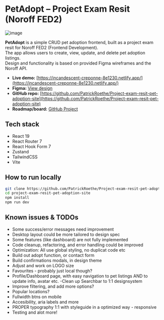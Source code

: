 # PetAdopt – Project Exam Resit (Noroff FED2)
![image](https://github.com/user-attachments/assets/da1271f8-3380-4d86-96de-c8ff57b493c9)


**PetAdopt** is a simple CRUD pet adoption frontend, built as a project exam resit for Noroff FED2 (Frontend Development).  
The app allows users to create, view, update, and delete pet adoption listings.  
Design and functionality is based on provided Figma wireframes and the Noroff API.

- **Live demo:** [https://incandescent-creponne-8e1230.netlify.app/](https://incandescent-creponne-8e1230.netlify.app/)
- **Figma:** [View design](https://www.figma.com/design/JkOLy7xOvAPunfR4vjGFiL/Pet-adoption-site?node-id=13-30&t=zgud4fJ7baGHIR6i-1)
- **GitHub repo:** [https://github.com/PatrickRoethe/Project-exam-resit-pet-adoption-site](https://github.com/PatrickRoethe/Project-exam-resit-pet-adoption-site)
- **Roadmap/board:** [GitHub Project](https://github.com/users/PatrickRoethe/projects/9)

## Tech stack

- React 19
- React Router 7
- React Hook Form 7
- Zustand
- TailwindCSS
- Vite

## How to run locally

```bash
git clone https://github.com/PatrickRoethe/Project-exam-resit-pet-adoption-site.git
cd project-exam-resit-pet-adoption-site
npm install
npm run dev

```

## Known issues & TODOs
- Some success/error messages need improvement
- Desktop layout could be more tailored to design spec
- Some features (like dashboard) are not fully implemented
- Code cleanup, refactoring, and error handling could be improved
- Optimization: All use global styling, no duplicat code etc
- Build out adopt function, or contact form
- Build confirmations modals, in  design theme
- Adjust and work on LOGO size
- Favourites - probably just local though?
- Profile/Dashboard page, with easy navigation to pet listings AND to update info, avatar etc.
-Clean up Searchbar to 1:1 designsystem
- Improve filtering, and add more options?
- Popular locations?
- Fullwidth btns on mobile
- Accesibility, aria labels and more
- PROPER typography 1:1 with styleguide in a optimized way - responsive 
- Testing
and alot more!
